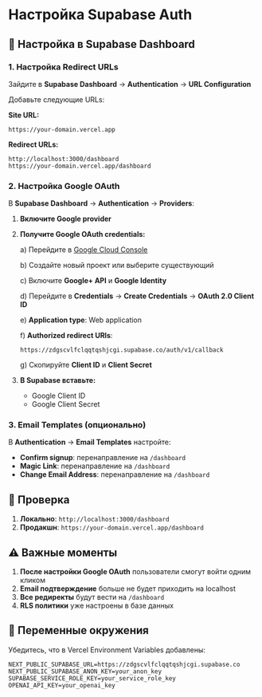 # Настройка Supabase Auth

## 🔧 Настройка в Supabase Dashboard

### 1. Настройка Redirect URLs

Зайдите в **Supabase Dashboard** → **Authentication** → **URL Configuration**

Добавьте следующие URLs:

**Site URL:**
```
https://your-domain.vercel.app
```

**Redirect URLs:**
```
http://localhost:3000/dashboard
https://your-domain.vercel.app/dashboard
```

### 2. Настройка Google OAuth

В **Supabase Dashboard** → **Authentication** → **Providers**:

1. **Включите Google provider**
2. **Получите Google OAuth credentials:**
   
   a) Перейдите в [Google Cloud Console](https://console.cloud.google.com/)
   
   b) Создайте новый проект или выберите существующий
   
   c) Включите **Google+ API** и **Google Identity**
   
   d) Перейдите в **Credentials** → **Create Credentials** → **OAuth 2.0 Client ID**
   
   e) **Application type**: Web application
   
   f) **Authorized redirect URIs**:
   ```
   https://zdgscvlfclqqtqshjcgi.supabase.co/auth/v1/callback
   ```
   
   g) Скопируйте **Client ID** и **Client Secret**

3. **В Supabase вставьте:**
   - Google Client ID
   - Google Client Secret

### 3. Email Templates (опционально)

В **Authentication** → **Email Templates** настройте:

- **Confirm signup**: перенаправление на `/dashboard`
- **Magic Link**: перенаправление на `/dashboard`
- **Change Email Address**: перенаправление на `/dashboard`

## 🚀 Проверка

1. **Локально**: `http://localhost:3000/dashboard`
2. **Продакшн**: `https://your-domain.vercel.app/dashboard`

## ⚠️ Важные моменты

1. **После настройки Google OAuth** пользователи смогут войти одним кликом
2. **Email подтверждение** больше не будет приходить на localhost
3. **Все редиректы** будут вести на `/dashboard`
4. **RLS политики** уже настроены в базе данных

## 🔐 Переменные окружения

Убедитесь, что в Vercel Environment Variables добавлены:

```env
NEXT_PUBLIC_SUPABASE_URL=https://zdgscvlfclqqtqshjcgi.supabase.co
NEXT_PUBLIC_SUPABASE_ANON_KEY=your_anon_key
SUPABASE_SERVICE_ROLE_KEY=your_service_role_key
OPENAI_API_KEY=your_openai_key
```



